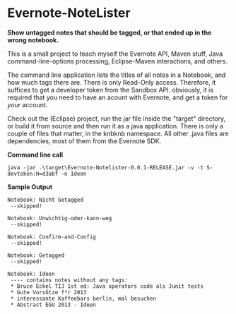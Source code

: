 Evernote-NoteLister
===================

**Show untagged notes that should be tagged, or that ended up in the wrong notebook.**

This is a small project to teach myself the Evernote API, Maven stuff, Java command-line-options processing, Eclipse-Maven interactions, and others.

The command line application lists the titles of all notes in a Notebook, and how much tags there are. There is only Read-Only access. 
Therefore, it suffices to get a developer token from the Sandbox API. obviously, it is required that you need to have an acount with Evernote, and get a token for *your* account.



Check out the (Eclipse) project, run the jar file inside the "target" directory, or build it from source and then run it as a java application.
There is only a couple of files that matter, in the knbknb namespace. All other .java files are dependencies, most of them from the Evernote SDK.

**Command line call**

    java -jar .\target\Evernote-Notelister-0.0.1-RELEASE.jar -v -t S-devtoken:H=d3abf -n Ideen

**Sample Output**
    
    Notebook: Nicht Getagged
     --skipped!
    
    Notebook: Unwichtig-oder-kann-weg
     --skipped!
    
    Notebook: Confirm-and-Config
     --skipped!
    
    Notebook: Getagged
     --skipped!
    
    Notebook: Ideen
     ---- contains notes without any tags:
     * Bruce Eckel TIJ 1st ed: Java operators code als Junit tests
     * Gute Vorsõtze f³r 2013
     * interessante Kaffeebars berlin, mal besuchen
     * Abstract EGU 2013 - Ideen
